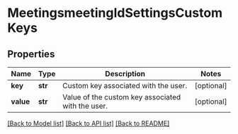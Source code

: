 # MeetingsmeetingIdSettingsCustomKeys

## Properties
Name | Type | Description | Notes
------------ | ------------- | ------------- | -------------
**key** | **str** | Custom key associated with the user. | [optional] 
**value** | **str** | Value of the custom key associated with the user. | [optional] 

[[Back to Model list]](../README.md#documentation-for-models) [[Back to API list]](../README.md#documentation-for-api-endpoints) [[Back to README]](../README.md)

